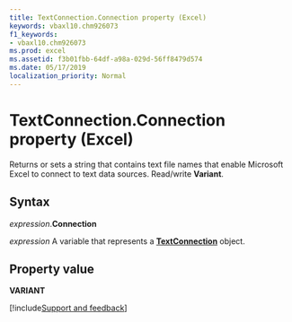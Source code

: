 ```yaml
---
title: TextConnection.Connection property (Excel)
keywords: vbaxl10.chm926073
f1_keywords:
- vbaxl10.chm926073
ms.prod: excel
ms.assetid: f3b01fbb-64df-a98a-029d-56ff8479d574
ms.date: 05/17/2019
localization_priority: Normal
---
```



# TextConnection.Connection property (Excel)

Returns or sets a string that contains text file names that enable Microsoft Excel to connect to text data sources. Read/write **Variant**. 


## Syntax

_expression_.**Connection**

_expression_ A variable that represents a **[TextConnection](Excel.TextConnection.md)** object.


## Property value

**VARIANT**



[!include[Support and feedback](~/includes/feedback-boilerplate.md)]